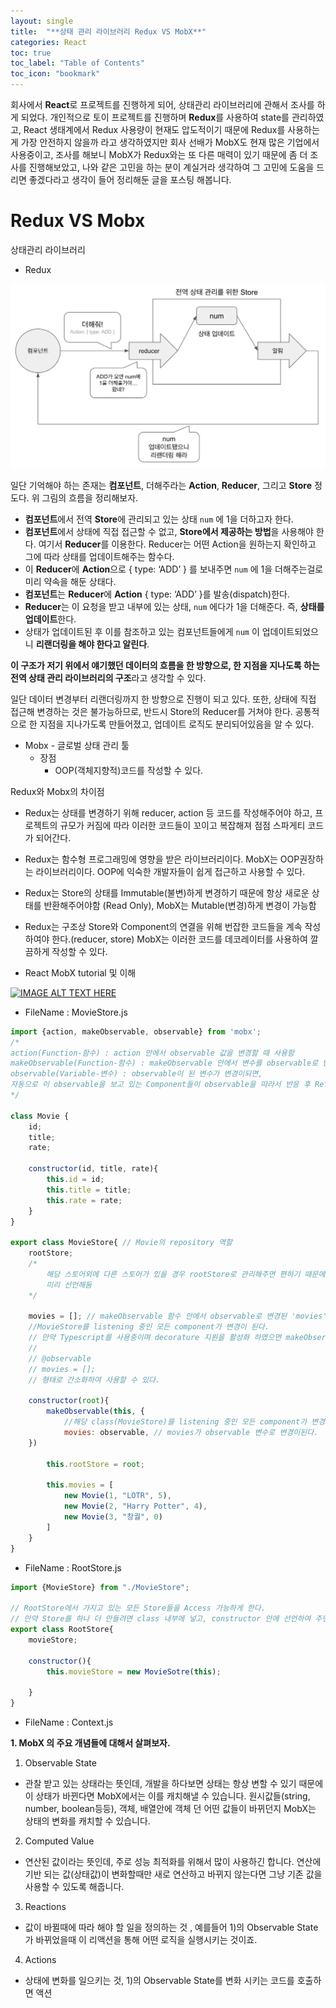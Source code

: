 ```yaml
---
layout: single
title:  "**상태 관리 라이브러리 Redux VS MobX**"
categories: React
toc: true
toc_label: "Table of Contents"
toc_icon: "bookmark"
---
```


회사에서 **React**로 프로젝트를 진행하게 되어, 상태관리 라이브러리에 관해서 조사를 하게 되었다.
개인적으로 토이 프로젝트를 진행하며 **Redux**를 사용하여 state를 관리하였고,
React 생태계에서 Redux 사용량이 현재도 압도적이기 때문에 Redux를 사용하는게 가장 안전하지 않을까 라고 생각하였지만 회사 선배가 MobX도 현재 많은 기업에서 사용중이고, 조사를 해보니 MobX가 Redux와는 또 다른 매력이 있기 때문에 좀 더 조사를 진행해보았고, 나와 같은 고민을 하는 분이 계실거라 생각하여 그 고민에 도움을 드리면 좋겠다라고 생각이 들어 정리해둔 글을 포스팅 해봅니다.

# **Redux VS Mobx**

상태관리 라이브러리

- Redux

![reactredux1](/assets/images/posts/2022-12-26-React-Redux/reactredux1.png)

일단 기억해야 하는 존재는 **컴포넌트**, 더해주라는 **Action**, **Reducer**, 그리고 **Store** 정도다. 위 그림의 흐름을 정리해보자.

- **컴포넌트**에서 전역 **Store**에 관리되고 있는 상태 `num` 에 1을 더하고자 한다.
- **컴포넌트**에서 상태에 직접 접근할 수 없고, **Store에서 제공하는 방법**을 사용해야 한다. 여기서 **Reducer**를 이용한다. Reducer는 어떤 Action을 원하는지 확인하고 그에 따라 상태를 업데이트해주는 함수다.
- 이 **Reducer**에 **Action**으로 { type: ‘ADD’ } 를 보내주면 `num` 에 1을 더해주는걸로 미리 약속을 해둔 상태다.
- **컴포넌트**는 **Reducer**에 **Action** { type: ‘ADD’ }를 발송(dispatch)한다.
- **Reducer**는 이 요청을 받고 내부에 있는 상태, `num` 에다가 1을 더해준다. 즉, **상태를 업데이트**한다.
- 상태가 업데이트된 후 이를 참조하고 있는 컴포넌트들에게 `num` 이 업데이트되었으니 **리랜더링을 해야 한다고 알린다**.

**이 구조가 저기 위에서 얘기했던 데이터의 흐름을 한 방향으로, 한 지점을 지나도록 하는 전역 상태 관리 라이브러리의 구조**라고 생각할 수 있다.

일단 데이터 변경부터 리랜더링까지 한 방향으로 진행이 되고 있다. 또한, 상태에 직접 접근해 변경하는 것은 불가능하므로, 반드시 Store의 Reducer를 거쳐야 한다. 공통적으로 한 지점을 지나가도록 만들어졌고, 업데이트 로직도 분리되어있음을 알 수 있다.

- Mobx - 글로벌 상태 관리 툴
  - 장점
    - OOP(객체지향적)코드를 작성할 수 있다.

Redux와 Mobx의 차이점

- Redux는 상태를 변경하기 위해 reducer, action 등 코드를 작성해주어야 하고, 프로젝트의 규모가 커짐에 따라 이러한 코드들이 꼬이고 복잡해져 점점 스파게티 코드가 되어간다.
- Redux는 함수형 프로그래밍에 영향을 받은 라이브러리이다. MobX는 OOP권장하는 라이브러리이다. OOP에 익숙한 개발자들이 쉽게 접근하고 사용할 수 있다.
- Redux는 Store의 상태를 Immutable(불변)하게 변경하기 때문에 항상 새로운 상태를 반환해주어야함 (Read Only), MobX는 Mutable(변경)하게 변경이 가능함
- Redux는 구조상 Store와 Component의 연결을 위해 번잡한 코드들을 계속 작성하여야 한다.(reducer, store) MobX는 이러한 코드를 데코레이터를 사용하여 깔끔하게 작성할 수 있다.

- React MobX tutorial 및 이해

[![IMAGE ALT TEXT HERE](https://img.youtube.com/vi/tjHljJRooHU/0.jpg)](https://www.youtube.com/watch?v=tjHljJRooHU)

- FileName : MovieStore.js

```jsx
import {action, makeObservable, observable} from 'mobx';
/*
action(Function-함수) : action 안에서 observable 값을 변경할 때 사용함
makeObservable(Function-함수) : makeObservable 안에서 변수를 observable로 변경해 줄 수 있다.
observable(Variable-변수) : observable이 된 변수가 변경이되면, 
자동으로 이 observable을 보고 있는 Component들이 observable을 따라서 반응 후 Refresh 된다.
*/

class Movie {
	id;
	title;
	rate;

	constructor(id, title, rate){
		this.id = id;
		this.title = title;
		this.rate = rate;
	}
}

export class MovieStore{ // Movie의 repository 역할
	rootStore;
	/*
		해당 스토어외에 다른 스토어가 있을 경우 rootStore로 관리해주면 편하기 때문에
		미리 선언해둠
	*/

	movies = []; // makeObservable 함수 안에서 observable로 변경된 'movies' 변수는 변경되면
	//MovieStore를 listening 중인 모든 component가 변경이 된다.
	// 만약 Typescript를 사용중이며 decorature 지원을 활성화 하였으면 makeObservable을 사용하는 것이 아닌
	//
	// @observable
	// movies = [];
	// 형태로 간소화하여 사용할 수 있다.

	constructor(root){
		makeObservable(this, {
			//해당 class(MovieStore)를 listening 중인 모든 component가 변경되게 할 수 있다.
			movies: observable, // movies가 observable 변수로 변경이된다.
	})		

		this.rootStore = root;

		this.movies = [
			new Movie(1, "LOTR", 5),
			new Movie(2, "Harry Potter", 4),
			new Movie(3, "창궐", 0)
		]
	}
}
```

- FileName : RootStore.js

```jsx
import {MovieStore} from "./MovieStore";

// RootStore에서 가지고 있는 모든 Store들을 Access 가능하게 한다.
// 만약 Store를 하나 더 만들려면 class 내부에 넣고, constructor 안에 선언하여 주면 된다.
export class RootStore{
	movieStore;

	constructor(){
		this.movieStore = new MovieSotre(this);

	}
}
```

- FileName : Context.js

**1. MobX 의 주요 개념들에 대해서 살펴보자.**

1) Observable State

- 관찰 받고 있는 상태라는 뜻인데, 개발을 하다보면 상태는 항상 변할 수 있기 때문에 이 상태가 바뀐다면 MobX에서는 이를 캐치해낼 수 있습니다. 원시값들(string, number, boolean등등), 객체, 배열안에 객체 던 어떤 값들이 바뀌던지 MobX는 상태의 변화를 캐치할 수 있습니다.

2) Computed Value

- 연산된 값이라는 뜻인데, 주로 성능 최적화를 위해서 많이 사용하긴 합니다. 연산에 기반 되는 값(상태값)이 변화할때만 새로 연산하고 바뀌지 않는다면 그냥 기존 값을 사용할 수 있도록 해줍니다.

3) Reactions

- 값이 바뀔때에 따라 해야 할 일을 정의하는 것 , 예를들어 1)의 Observable State가 바뀌었을때 이 리액션을 통해 어떤 로직을 실행시키는 것이죠.

4) Actions

- 상태에 변화를 일으키는 것, 1)의 Observable State를 변화 시키는 코드를 호출하면 액션